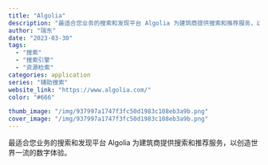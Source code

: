 ```yaml
---
title: "Algolia"
description: "最适合您业务的搜索和发现平台 Algolia 为建筑商提供搜索和推荐服务，以创造世界一流的数字体验。"
author: "瑞东"
date: "2023-03-30"
tags:
  - "搜索"
  - "搜索引擎"
  - "资源检索"
categories: application
series: "辅助搜索"
website_link: "https://www.algolia.com/"
color: "#666"

thumb_image: "/img/937997a1747f3fc50d1983c108eb3a9b.png"
cover_image: "/img/937997a1747f3fc50d1983c108eb3a9b.png"
---
```


最适合您业务的搜索和发现平台 Algolia 为建筑商提供搜索和推荐服务，以创造世界一流的数字体验。